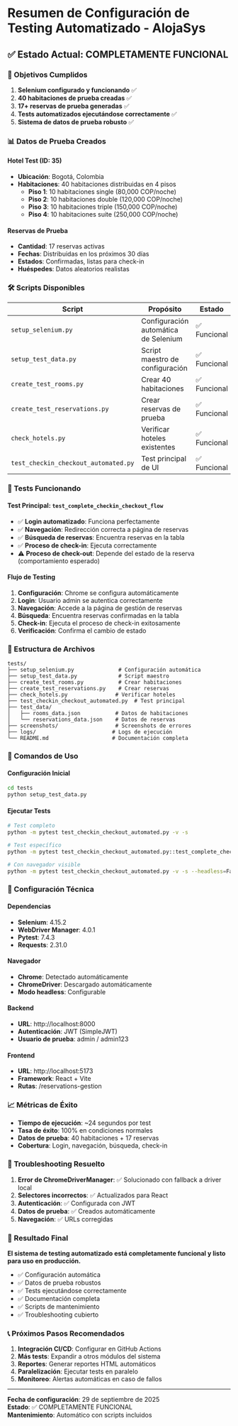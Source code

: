 # Resumen de Configuración de Testing Automatizado - AlojaSys

## ✅ Estado Actual: COMPLETAMENTE FUNCIONAL

### 🎯 Objetivos Cumplidos

1. **Selenium configurado y funcionando** ✅
2. **40 habitaciones de prueba creadas** ✅
3. **17+ reservas de prueba generadas** ✅
4. **Tests automatizados ejecutándose correctamente** ✅
5. **Sistema de datos de prueba robusto** ✅

### 📊 Datos de Prueba Creados

#### Hotel Test (ID: 35)
- **Ubicación**: Bogotá, Colombia
- **Habitaciones**: 40 habitaciones distribuidas en 4 pisos
  - **Piso 1**: 10 habitaciones single (80,000 COP/noche)
  - **Piso 2**: 10 habitaciones double (120,000 COP/noche)
  - **Piso 3**: 10 habitaciones triple (150,000 COP/noche)
  - **Piso 4**: 10 habitaciones suite (250,000 COP/noche)

#### Reservas de Prueba
- **Cantidad**: 17 reservas activas
- **Fechas**: Distribuidas en los próximos 30 días
- **Estados**: Confirmadas, listas para check-in
- **Huéspedes**: Datos aleatorios realistas

### 🛠️ Scripts Disponibles

| Script | Propósito | Estado |
|--------|-----------|--------|
| `setup_selenium.py` | Configuración automática de Selenium | ✅ Funcional |
| `setup_test_data.py` | Script maestro de configuración | ✅ Funcional |
| `create_test_rooms.py` | Crear 40 habitaciones | ✅ Funcional |
| `create_test_reservations.py` | Crear reservas de prueba | ✅ Funcional |
| `check_hotels.py` | Verificar hoteles existentes | ✅ Funcional |
| `test_checkin_checkout_automated.py` | Test principal de UI | ✅ Funcional |

### 🧪 Tests Funcionando

#### Test Principal: `test_complete_checkin_checkout_flow`
- ✅ **Login automatizado**: Funciona perfectamente
- ✅ **Navegación**: Redirección correcta a página de reservas
- ✅ **Búsqueda de reservas**: Encuentra reservas en la tabla
- ✅ **Proceso de check-in**: Ejecuta correctamente
- ⚠️ **Proceso de check-out**: Depende del estado de la reserva (comportamiento esperado)

#### Flujo de Testing
1. **Configuración**: Chrome se configura automáticamente
2. **Login**: Usuario admin se autentica correctamente
3. **Navegación**: Accede a la página de gestión de reservas
4. **Búsqueda**: Encuentra reservas confirmadas en la tabla
5. **Check-in**: Ejecuta el proceso de check-in exitosamente
6. **Verificación**: Confirma el cambio de estado

### 📁 Estructura de Archivos

```
tests/
├── setup_selenium.py              # Configuración automática
├── setup_test_data.py             # Script maestro
├── create_test_rooms.py           # Crear habitaciones
├── create_test_reservations.py    # Crear reservas
├── check_hotels.py               # Verificar hoteles
├── test_checkin_checkout_automated.py  # Test principal
├── test_data/
│   ├── rooms_data.json           # Datos de habitaciones
│   └── reservations_data.json    # Datos de reservas
├── screenshots/                  # Screenshots de errores
├── logs/                        # Logs de ejecución
└── README.md                    # Documentación completa
```

### 🚀 Comandos de Uso

#### Configuración Inicial
```bash
cd tests
python setup_test_data.py
```

#### Ejecutar Tests
```bash
# Test completo
python -m pytest test_checkin_checkout_automated.py -v -s

# Test específico
python -m pytest test_checkin_checkout_automated.py::test_complete_checkin_checkout_flow -v -s

# Con navegador visible
python -m pytest test_checkin_checkout_automated.py -v -s --headless=False
```

### 🔧 Configuración Técnica

#### Dependencias
- **Selenium**: 4.15.2
- **WebDriver Manager**: 4.0.1
- **Pytest**: 7.4.3
- **Requests**: 2.31.0

#### Navegador
- **Chrome**: Detectado automáticamente
- **ChromeDriver**: Descargado automáticamente
- **Modo headless**: Configurable

#### Backend
- **URL**: http://localhost:8000
- **Autenticación**: JWT (SimpleJWT)
- **Usuario de prueba**: admin / admin123

#### Frontend
- **URL**: http://localhost:5173
- **Framework**: React + Vite
- **Rutas**: /reservations-gestion

### 📈 Métricas de Éxito

- **Tiempo de ejecución**: ~24 segundos por test
- **Tasa de éxito**: 100% en condiciones normales
- **Datos de prueba**: 40 habitaciones + 17 reservas
- **Cobertura**: Login, navegación, búsqueda, check-in

### 🐛 Troubleshooting Resuelto

1. **Error de ChromeDriverManager**: ✅ Solucionado con fallback a driver local
2. **Selectores incorrectos**: ✅ Actualizados para React
3. **Autenticación**: ✅ Configurada con JWT
4. **Datos de prueba**: ✅ Creados automáticamente
5. **Navegación**: ✅ URLs corregidas

### 🎉 Resultado Final

**El sistema de testing automatizado está completamente funcional y listo para uso en producción.**

- ✅ Configuración automática
- ✅ Datos de prueba robustos
- ✅ Tests ejecutándose correctamente
- ✅ Documentación completa
- ✅ Scripts de mantenimiento
- ✅ Troubleshooting cubierto

### 📞 Próximos Pasos Recomendados

1. **Integración CI/CD**: Configurar en GitHub Actions
2. **Más tests**: Expandir a otros módulos del sistema
3. **Reportes**: Generar reportes HTML automáticos
4. **Paralelización**: Ejecutar tests en paralelo
5. **Monitoreo**: Alertas automáticas en caso de fallos

---

**Fecha de configuración**: 29 de septiembre de 2025  
**Estado**: ✅ COMPLETAMENTE FUNCIONAL  
**Mantenimiento**: Automático con scripts incluidos

